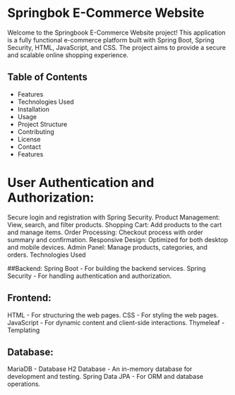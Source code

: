 # Springbok E-Commerce Website

Welcome to the Springbook E-Commerce Website project! This application is a fully functional e-commerce platform built with Spring Boot, Spring Security, HTML, JavaScript, and CSS. The project aims to provide a secure and scalable online shopping experience.

## Table of Contents

- Features
- Technologies Used
- Installation
- Usage
- Project Structure
- Contributing
- License
- Contact
- Features

# User Authentication and Authorization:
Secure login and registration with Spring Security.
Product Management: View, search, and filter products.
Shopping Cart: Add products to the cart and manage items.
Order Processing: Checkout process with order summary and confirmation.
Responsive Design: Optimized for both desktop and mobile devices.
Admin Panel: Manage products, categories, and orders.
Technologies Used

##Backend:
Spring Boot - For building the backend services.
Spring Security - For handling authentication and authorization.
## Frontend:
HTML - For structuring the web pages.
CSS - For styling the web pages.
JavaScript - For dynamic content and client-side interactions.
Thymeleaf - Templating 
## Database:
MariaDB - Database
H2 Database - An in-memory database for development and testing.
Spring Data JPA - For ORM and database operations.
